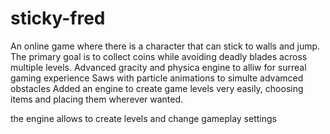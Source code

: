 # sticky-fred

An online game where there is a character that can stick to walls and jump. The primary goal is to collect coins while avoiding deadly blades across multiple levels. 
Advanced gracity and physica engine to alliw for surreal gaming experience
Saws with particle animations to simulte advamced obstacles
Added an engine to create game levels very easily, choosing items and placing them wherever wanted.

the engine allows to create levels and change gameplay settings